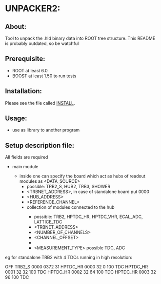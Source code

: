 # UNPACKER2:

## About:
Tool to unpack the .hld binary data into ROOT tree structure. This README is probably outdated, so be watchful

## Prerequisite:
- ROOT at least 6.0
- BOOST at least 1.50 to run tests

## Installation:
Please see the file called [INSTALL](INSTALL).


## Usage:
- use as library to another program

## Setup description file:
All fields are required

- main module <READOUT>
  - inside one can specify the board which act as hubs of readout modules as <DATA_SOURCE>
    - <TYPE> possible: TRB2_S, HUB2, TRB3, SHOWER
    - <TRBNET_ADDRESS>, in case of standalone board put 0000
    - <HUB_ADDRESS>
    - <REFERENCE_CHANNEL> 
    - <MODULES> collection of modules connected to the hub 
      - <TYPE> possible: TRB2, HPTDC_HR, HPTDC_VHR, ECAL_ADC, LATTICE_TDC
      - <TRBNET_ADDRESS>
      - <NUMBER_OF_CHANNELS>
      - <CHANNEL_OFFSET>
      - <RESOLUTION>
      - <MEASUREMENT_TYPE> possible TDC, ADC


eg for standalone TRB2 with 4 TDCs running in high resolution:
<?xml version="1.0"?>
<READOUT>
  <DEBUG>OFF</DEBUG>
  <DATA_SOURCE>
    <TYPE>TRB2_S</TYPE>
    <TRBNET_ADDRESS>0000</TRBNET_ADDRESS>
    <HUB_ADDRESS>0372</HUB_ADDRESS>
    <REFERENCE_CHANNEL>31</REFERENCE_CHANNEL>
    <MODULES>
      <MODULE>
	<TYPE>HPTDC_HR</TYPE>
	<TRBNET_ADDRESS>0000</TRBNET_ADDRESS>
	<NUMBER_OF_CHANNELS>32</NUMBER_OF_CHANNELS>
	<CHANNEL_OFFSET>0</CHANNEL_OFFSET>
	<RESOLUTION>100</RESOLUTION>
	<MEASUREMENT_TYPE>TDC</MEASUREMENT_TYPE>
      </MODULE>
      <MODULE>
	<TYPE>HPTDC_HR</TYPE>
	<TRBNET_ADDRESS>0001</TRBNET_ADDRESS>
	<NUMBER_OF_CHANNELS>32</NUMBER_OF_CHANNELS>
	<CHANNEL_OFFSET>32</CHANNEL_OFFSET>
	<RESOLUTION>100</RESOLUTION>
	<MEASUREMENT_TYPE>TDC</MEASUREMENT_TYPE>
      </MODULE>
      <MODULE>
	<TYPE>HPTDC_HR</TYPE>
	<TRBNET_ADDRESS>0002</TRBNET_ADDRESS>
	<NUMBER_OF_CHANNELS>32</NUMBER_OF_CHANNELS>
	<CHANNEL_OFFSET>64</CHANNEL_OFFSET>
	<RESOLUTION>100</RESOLUTION>
	<MEASUREMENT_TYPE>TDC</MEASUREMENT_TYPE>
      </MODULE>
      <MODULE>
	<TYPE>HPTDC_HR</TYPE>
	<TRBNET_ADDRESS>0003</TRBNET_ADDRESS>
	<NUMBER_OF_CHANNELS>32</NUMBER_OF_CHANNELS>
	<CHANNEL_OFFSET>96</CHANNEL_OFFSET>
	<RESOLUTION>100</RESOLUTION>
	<MEASUREMENT_TYPE>TDC</MEASUREMENT_TYPE>
      </MODULE>
    </MODULES>
  </DATA_SOURCE>
</READOUT>
